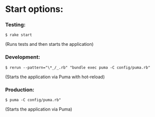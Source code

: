 # Start options:

### Testing:

`$ rake start`

<p>(Runs tests and then starts the application)</p>

### Development:

`$ rerun --pattern="\*_/_.rb" "bundle exec puma -C config/puma.rb"`

<p>(Starts the application via Puma with hot-reload)</p>

### Production:

`$ puma -C config/puma.rb"`

<p>(Starts the application via Puma)</p>
